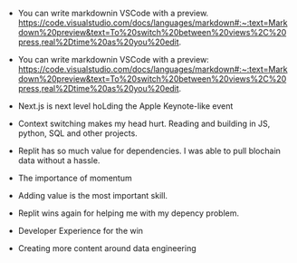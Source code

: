 - You can write markdownin VSCode with a preview. 
    https://code.visualstudio.com/docs/languages/markdown#:~:text=Markdown%20preview&text=To%20switch%20between%20views%2C%20press,real%2Dtime%20as%20you%20edit.




- You can write markdownin VSCode with a preview: https://code.visualstudio.com/docs/languages/markdown#:~:text=Markdown%20preview&text=To%20switch%20between%20views%2C%20press,real%2Dtime%20as%20you%20edit.

- Next.js is next level hoLding the Apple Keynote-like event    


- Context switching makes my head hurt. Reading and building in JS, python, SQL and other projects. 

- Replit has so much value for dependencies. I was able to pull blochain data without a hassle. 

- The importance of momentum 

- Adding value is the most important skill. 

- Replit wins again for helping me with my depency problem. 

- Developer Experience for the win 

- Creating more content around data engineering



